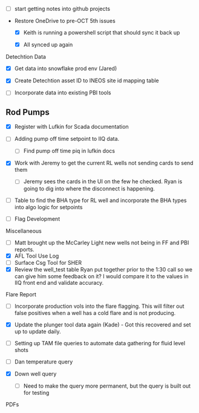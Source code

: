 - [ ] start getting notes into github projects
- Restore OneDrive to pre-OCT 5th issues 
	- [x] Keith is running a powershell script that should sync it back up
	- [x] All synced up again 


 Detechtion Data
 - [x] Get data into snowflake prod env (Jared)
 - [x] Create Detechtion asset ID to INEOS site id mapping table
 - [ ] Incorporate data into existing PBI tools


 ## Rod Pumps
 - [x] Register with Lufkin for Scada documentation
 - [ ] Adding pump off time setpoint to IIQ data. 
	 - [ ] Find pump off time piq in lufkin docs
 - [x] Work with Jeremy to get the current RL wells not sending cards to send them
	 - [ ] Jeremy sees the cards in the UI on the few he checked. Ryan is going to dig into where the disconnect is happening. 
 - [ ] Table to find the BHA type for RL well and incorporate the BHA types into algo logic for setpoints
 - [ ] Flag Development 
 
 
 Miscellaneous
 - [ ] Matt brought up the McCarley Light new wells not being in FF and PBI reports. 
 - [x] AFL Tool Use Log
 - [ ] Surface Csg Tool for SHER
 - [x] Review the well_test table Ryan put together prior to the 1:30 call so we can give him some feedback on it? I would compare it to the values in IIQ front end and validate accuracy.

Flare Report
- [ ] Incorporate production vols into the flare flagging. This will filter out false positives when a well has a cold flare and is not producing. 
- [x] Update the plunger tool data again (Kade) - Got this recovered and set up to update daily. 
- [ ] Setting up TAM file queries to automate data gathering for fluid level shots 


- [ ] Dan temperature query


- [x] Down well query 
	- [ ] Need to make the query more permanent, but the query is built out for testing 


PDFs 